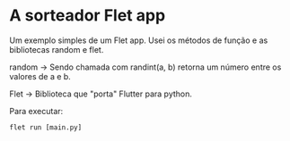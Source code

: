 # A sorteador Flet app

Um exemplo simples de um Flet app.
Usei os métodos de função e as bibliotecas random e flet.

random -> Sendo chamada com randint(a, b) retorna um número entre os valores de a e b.

Flet -> Biblioteca que "porta" Flutter para python.

Para executar:

```
flet run [main.py]
```